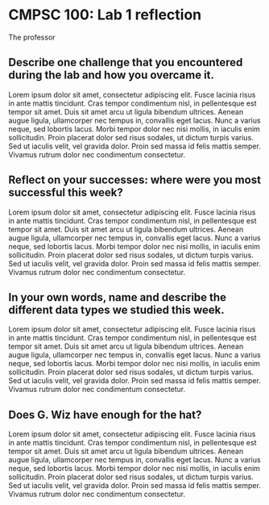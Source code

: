 # CMPSC 100: Lab 1 reflection

The professor

## Describe one challenge that you encountered during the lab and how you overcame it.

Lorem ipsum dolor sit amet, consectetur adipiscing elit. Fusce lacinia risus in ante mattis tincidunt. Cras tempor condimentum nisl, in pellentesque est tempor sit amet. Duis sit amet arcu ut ligula bibendum ultrices. Aenean augue ligula, ullamcorper nec tempus in, convallis eget lacus. Nunc a varius neque, sed lobortis lacus. Morbi tempor dolor nec nisi mollis, in iaculis enim sollicitudin. Proin placerat dolor sed risus sodales, ut dictum turpis varius. Sed ut iaculis velit, vel gravida dolor. Proin sed massa id felis mattis semper. Vivamus rutrum dolor nec condimentum consectetur. 

## Reflect on your successes: where were you most successful this week?

Lorem ipsum dolor sit amet, consectetur adipiscing elit. Fusce lacinia risus in ante mattis tincidunt. Cras tempor condimentum nisl, in pellentesque est tempor sit amet. Duis sit amet arcu ut ligula bibendum ultrices. Aenean augue ligula, ullamcorper nec tempus in, convallis eget lacus. Nunc a varius neque, sed lobortis lacus. Morbi tempor dolor nec nisi mollis, in iaculis enim sollicitudin. Proin placerat dolor sed risus sodales, ut dictum turpis varius. Sed ut iaculis velit, vel gravida dolor. Proin sed massa id felis mattis semper. Vivamus rutrum dolor nec condimentum consectetur. 
## In your own words, name and describe the different data types we studied this week.

Lorem ipsum dolor sit amet, consectetur adipiscing elit. Fusce lacinia risus in ante mattis tincidunt. Cras tempor condimentum nisl, in pellentesque est tempor sit amet. Duis sit amet arcu ut ligula bibendum ultrices. Aenean augue ligula, ullamcorper nec tempus in, convallis eget lacus. Nunc a varius neque, sed lobortis lacus. Morbi tempor dolor nec nisi mollis, in iaculis enim sollicitudin. Proin placerat dolor sed risus sodales, ut dictum turpis varius. Sed ut iaculis velit, vel gravida dolor. Proin sed massa id felis mattis semper. Vivamus rutrum dolor nec condimentum consectetur. 

## Does G. Wiz have enough for the hat?

Lorem ipsum dolor sit amet, consectetur adipiscing elit. Fusce lacinia risus in ante mattis tincidunt. Cras tempor condimentum nisl, in pellentesque est tempor sit amet. Duis sit amet arcu ut ligula bibendum ultrices. Aenean augue ligula, ullamcorper nec tempus in, convallis eget lacus. Nunc a varius neque, sed lobortis lacus. Morbi tempor dolor nec nisi mollis, in iaculis enim sollicitudin. Proin placerat dolor sed risus sodales, ut dictum turpis varius. Sed ut iaculis velit, vel gravida dolor. Proin sed massa id felis mattis semper. Vivamus rutrum dolor nec condimentum consectetur. 